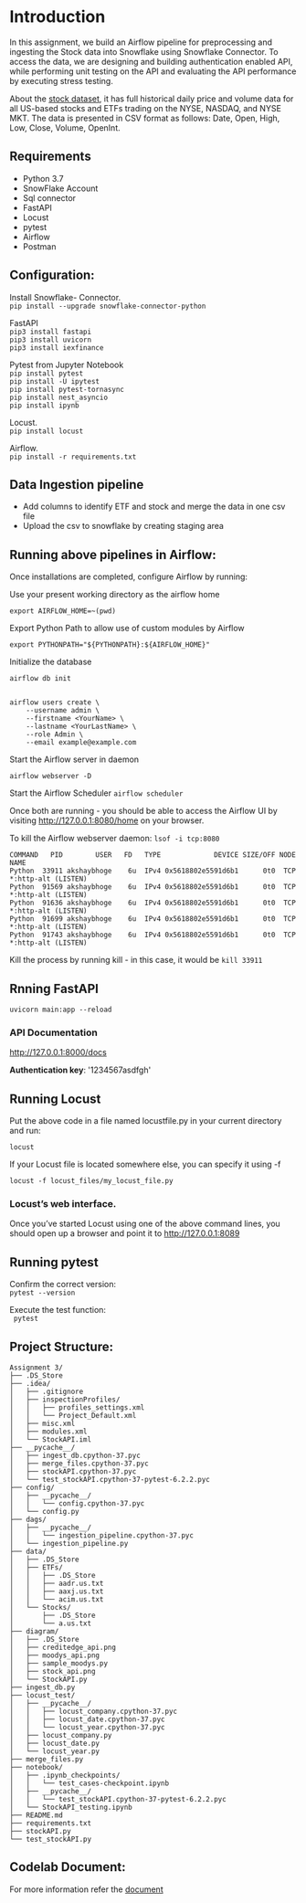 # Introduction

In this assignment, we build an Airflow pipeline for preprocessing and ingesting the Stock data into Snowflake using Snowflake Connector. To access the data, we are designing and building authentication enabled API, while performing unit testing on the API and evaluating the API performance by executing stress testing.  

About the [stock dataset](https://www.kaggle.com/borismarjanovic/price-volume-data-for-all-us-stocks-etfs), it has full historical daily price and volume data for all US-based stocks and ETFs trading on the NYSE, NASDAQ, and NYSE MKT. The data is presented in CSV format as follows: Date, Open, High, Low, Close, Volume, OpenInt. 

## Requirements
  * Python 3.7
  * SnowFlake Account
  * Sql connector
  * FastAPI
  * Locust
  * pytest
  * Airflow
  * Postman

## Configuration:  
Install Snowflake- Connector.   
```pip install --upgrade snowflake-connector-python```     
  
FastAPI    
```pip3 install fastapi```      
```pip3 install uvicorn```   
```pip3 install iexfinance```      

Pytest from Jupyter Notebook   
```pip install pytest```   
```pip install -U ipytest```   
```pip install pytest-tornasync```  
```pip install nest_asyncio```    
```pip install ipynb```   
 
Locust.  
```pip install locust```

Airflow.  
```pip install -r requirements.txt ```   

## Data Ingestion pipeline
  * Add columns to identify ETF and stock and merge the data in one csv file
  * Upload the csv to snowflake by creating staging area

## Running above pipelines in Airflow:
 Once installations are completed, configure Airflow by running:
 

Use your present working directory as the airflow home
```
export AIRFLOW_HOME=~(pwd)
```

Export Python Path to allow use of custom modules by Airflow
```
export PYTHONPATH="${PYTHONPATH}:${AIRFLOW_HOME}"
```
Initialize the database
```
airflow db init 


airflow users create \
    --username admin \
    --firstname <YourName> \
    --lastname <YourLastName> \
    --role Admin \
    --email example@example.com
```
Start the Airflow server in daemon
```
airflow webserver -D
```
Start the Airflow Scheduler
```airflow scheduler```

Once both are running - you should be able to access the Airflow UI by visiting http://127.0.0.1:8080/home on your browser.

To kill the Airflow webserver daemon:
```lsof -i tcp:8080  ```

``` 
COMMAND   PID        USER   FD   TYPE             DEVICE SIZE/OFF NODE NAME
Python  33911 akshaybhoge    6u  IPv4 0x5618802e5591d6b1      0t0  TCP *:http-alt (LISTEN)
Python  91569 akshaybhoge    6u  IPv4 0x5618802e5591d6b1      0t0  TCP *:http-alt (LISTEN)
Python  91636 akshaybhoge    6u  IPv4 0x5618802e5591d6b1      0t0  TCP *:http-alt (LISTEN)
Python  91699 akshaybhoge    6u  IPv4 0x5618802e5591d6b1      0t0  TCP *:http-alt (LISTEN)
Python  91743 akshaybhoge    6u  IPv4 0x5618802e5591d6b1      0t0  TCP *:http-alt (LISTEN) 
```

Kill the process by running kill <PID> - in this case, it would be ```kill 33911```

 
## Rnning FastAPI 
```uvicorn main:app --reload```   

### API Documentation  
http://127.0.0.1:8000/docs

**Authentication key**: '1234567asdfgh'

## Running Locust

Put the above code in a file named locustfile.py in your current directory and run:   

```locust```     

If your Locust file is located somewhere else, you can specify it using -f 
 
```locust -f locust_files/my_locust_file.py```     

### Locust’s web interface.  
Once you’ve started Locust using one of the above command lines, you should open up a browser and point it to http://127.0.0.1:8089     

## Running pytest    
Confirm the correct version:  
```pytest --version ```  
  
Execute the test function:    
``` pytest```   
 
## Project Structure:

```
Assignment 3/
├── .DS_Store
├── .idea/
│   ├── .gitignore
│   ├── inspectionProfiles/
│   │   ├── profiles_settings.xml
│   │   └── Project_Default.xml
│   ├── misc.xml
│   ├── modules.xml
│   └── StockAPI.iml
├── __pycache__/
│   ├── ingest_db.cpython-37.pyc
│   ├── merge_files.cpython-37.pyc
│   ├── stockAPI.cpython-37.pyc
│   └── test_stockAPI.cpython-37-pytest-6.2.2.pyc
├── config/
│   ├── __pycache__/
│   │   └── config.cpython-37.pyc
│   └── config.py
├── dags/
│   ├── __pycache__/
│   │   └── ingestion_pipeline.cpython-37.pyc
│   └── ingestion_pipeline.py
├── data/
│   ├── .DS_Store
│   ├── ETFs/
│   │   ├── .DS_Store
│   │   ├── aadr.us.txt
│   │   ├── aaxj.us.txt
│   │   └── acim.us.txt
│   └── Stocks/
│       ├── .DS_Store
│       └── a.us.txt
├── diagram/
│   ├── .DS_Store
│   ├── creditedge_api.png
│   ├── moodys_api.png
│   ├── sample_moodys.py
│   ├── stock_api.png
│   └── StockAPI.py
├── ingest_db.py
├── locust_test/
│   ├── __pycache__/
│   │   ├── locust_company.cpython-37.pyc
│   │   ├── locust_date.cpython-37.pyc
│   │   └── locust_year.cpython-37.pyc
│   ├── locust_company.py
│   ├── locust_date.py
│   └── locust_year.py
├── merge_files.py
├── notebook/
│   ├── .ipynb_checkpoints/
│   │   └── test_cases-checkpoint.ipynb
│   ├── __pycache__/
│   │   └── test_stockAPI.cpython-37-pytest-6.2.2.pyc
│   └── StockAPI_testing.ipynb
├── README.md
├── requirements.txt
├── stockAPI.py
└── test_stockAPI.py
```

## Codelab Document:   
For more information refer the [document](https://codelabs-preview.appspot.com/?file_id=1iF3m30Fu3eYKeD1B-BLeWZ6l2DBuktPcaK2GFXMrWUQ#0)
